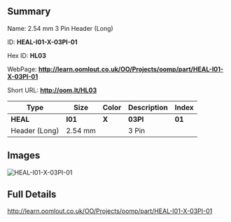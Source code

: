

## Summary
 
Name: 2.54 mm 3 Pin Header (Long)

ID: __HEAL-I01-X-03PI-01__

Hex ID: __HL03__

WebPage: __http://learn.oomlout.co.uk/OO/Projects/oomp/part/HEAL-I01-X-03PI-01__

Short URL: __http://oom.lt/HL03__


| Type   | Size   | Color   | Description   | Index   |    
| ----- | ------   | ------   | -----   | ----   |    
| __HEAL__   					| __I01__   					| __X__    						| __03PI__    					| __01__ |    
| Header (Long)		| 2.54 mm	| 		| 3 Pin	| 	|

## Images
![HEAL-I01-X-03PI-01](http://oomlout.com/oomp-gen/parts/HEAL-I01-X-03PI-01/HEAL-I01-X-03PI-01_420.jpg)

## Full Details

 http://learn.oomlout.co.uk/OO/Projects/oomp/part/HEAL-I01-X-03PI-01

